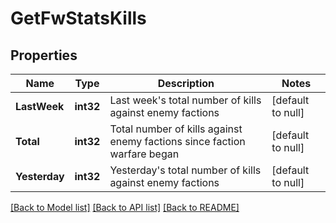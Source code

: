 # GetFwStatsKills

## Properties
Name | Type | Description | Notes
------------ | ------------- | ------------- | -------------
**LastWeek** | **int32** | Last week&#x27;s total number of kills against enemy factions | [default to null]
**Total** | **int32** | Total number of kills against enemy factions since faction warfare began | [default to null]
**Yesterday** | **int32** | Yesterday&#x27;s total number of kills against enemy factions | [default to null]

[[Back to Model list]](../README.md#documentation-for-models) [[Back to API list]](../README.md#documentation-for-api-endpoints) [[Back to README]](../README.md)


